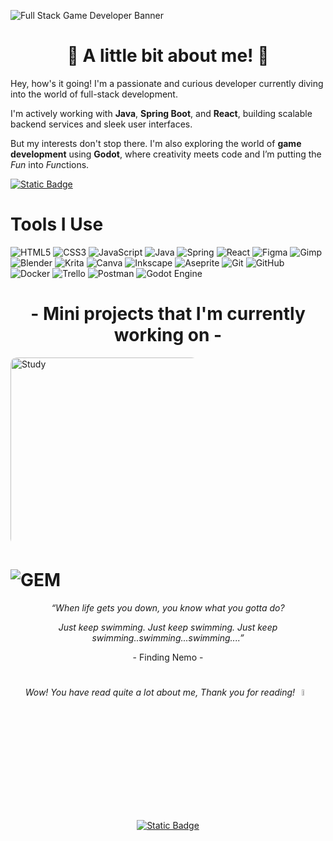 ![Full Stack   Game Developer Banner](https://github.com/user-attachments/assets/e9272bf6-6f2f-4d16-adbe-fa8225a848d7)

 <h1 align="center">🙂 A little bit about me! 👾</h1>
 <p>Hey, how's it going! I'm a passionate and curious developer currently diving into the world of full-stack development.</p>

  <p>I'm actively working with <strong>Java</strong>, <strong>Spring Boot</strong>, and <strong>React</strong>, building scalable backend services and sleek user interfaces.</p>

  <p>But my interests don't stop there. I'm also exploring the world of <strong>game development</strong> using <strong>Godot</strong>, where creativity meets code and I’m putting the 
    <span class="highlight"><em>Fun</em></span> into <em>Fun</em>ctions.
  </p>
  
<a href="https://www.orimoo.com" target="_blank">
  <img alt="Static Badge" src="https://img.shields.io/badge/Chat%20With%20Me%20👋-yellow">
</a>

  
# Tools I Use
![HTML5](https://img.shields.io/badge/html5-%23E34F26.svg?style=flat-square&logo=html5&logoColor=white) ![CSS3](https://img.shields.io/badge/css3-%231572B6.svg?style=flat-square&logo=css3&logoColor=white) ![JavaScript](https://img.shields.io/badge/javascript-%23323330.svg?style=flat-square&logo=javascript&logoColor=%23F7DF1E) ![Java](https://img.shields.io/badge/java-%23ED8B00.svg?style=flat-square&logo=openjdk&logoColor=white) ![Spring](https://img.shields.io/badge/spring-%236DB33F.svg?style=flat-square&logo=spring&logoColor=white) ![React](https://img.shields.io/badge/react-%2320232a.svg?style=flat-square&logo=react&logoColor=%2361DAFB) ![Figma](https://img.shields.io/badge/figma-%23F24E1E.svg?style=flat-square&logo=figma&logoColor=white) ![Gimp](https://img.shields.io/badge/Gimp-657D8B?style=flat-square&logo=gimp&logoColor=FFFFFF) ![Blender](https://img.shields.io/badge/blender-%23F5792A.svg?style=flat-square&logo=blender&logoColor=white) ![Krita](https://img.shields.io/badge/Krita-203759?style=flat-square&logo=krita&logoColor=EEF37B) ![Canva](https://img.shields.io/badge/Canva-%2300C4CC.svg?style=flat-square&logo=Canva&logoColor=white) ![Inkscape](https://img.shields.io/badge/Inkscape-e0e0e0?style=flat-square&logo=inkscape&logoColor=080A13) ![Aseprite](https://img.shields.io/badge/Aseprite-FFFFFF?style=flat-square&logo=Aseprite&logoColor=#7D929E) ![Git](https://img.shields.io/badge/git-%23F05033.svg?style=flat-square&logo=git&logoColor=white) ![GitHub](https://img.shields.io/badge/github-%23121011.svg?style=flat-square&logo=github&logoColor=white) ![Docker](https://img.shields.io/badge/docker-%230db7ed.svg?style=flat-square&logo=docker&logoColor=white) ![Trello](https://img.shields.io/badge/Trello-%23026AA7.svg?style=flat-square&logo=Trello&logoColor=white) ![Postman](https://img.shields.io/badge/Postman-FF6C37?style=flat-square&logo=postman&logoColor=white) ![Godot Engine](https://img.shields.io/badge/GODOT-%23FFFFFF.svg?style=flat-square&logo=godot-engine)

<h1 align="center">- Mini projects that I'm currently working on -</h1>


<div style="width: 300px; height: 300px; overflow: hidden; border-radius: 10px;">
  <img src="https://github.com/user-attachments/assets/4945aed8-13dd-4c76-ab08-076251872cda" alt="Study" width="450"/>
  &nbsp;&nbsp;&nbsp;
  <img src="https://github.com/user-attachments/assets/9c50997c-be27-4080-b7b5-cd65d1995026" alt="Calculator" width="450"/>
 &nbsp;&nbsp;&nbsp;
  <img src="https://github.com/user-attachments/assets/bb6b1007-0342-4f87-8691-46fbb3407fcc" alt="Shortday" width="450"/>
 &nbsp;&nbsp;&nbsp;
  <img src="https://github.com/user-attachments/assets/44ddfc6d-50b5-4a4f-b5d3-92fab13b5a55" alt="RPGy" width="450"/>
</div>



# ![GEM](https://github.com/user-attachments/assets/6a90594f-2876-4b01-a73d-95f65b07e2e7)



<p align="center"><i>“When life gets you down, you know what you gotta do?</i></p>
<p align="center"><i>Just keep swimming. Just keep swimming. Just keep swimming..swimming...swimming....”</i></p>
<p align="center">- Finding Nemo -</p>

# 



<p align="center"><i>Wow! You have read quite a lot about me, Thank you for reading!</i><img src="https://media.tenor.com/5_5u760iVhIAAAAi/fish-doggo-mrnyanpasu-doggo.gif" width="5%" /> </p><p align="center">
  <a href="https://www.orimoo.com" target="_blank">
    <img alt="Static Badge" src="https://img.shields.io/badge/Chat%20With%20Me%20👋-yellow">
  </a>
</p>




<!---[![](https://visitcount.itsvg.in/api?id=orimoomoo&icon=9&color=7)](https://visitcount.itsvg.in)-->


